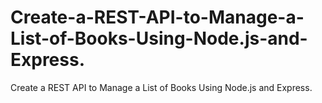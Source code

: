# Create-a-REST-API-to-Manage-a-List-of-Books-Using-Node.js-and-Express.
Create a REST API to Manage a List of Books Using Node.js and Express.
